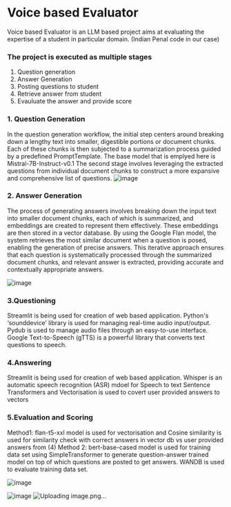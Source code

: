 # Voice based Evaluator

Voice based Evaluator is an LLM based project aims at evaluating the expertise of a student in particular domain. (Indian Penal code in our case)

### The project is executed as multiple stages 
1. Question generation
2. Answer Generation
3. Posting questions to student
4. Retrieve answer from student
5. Evauluate the answer and provide score


### 1. Question Generation
In the question generation workflow, the initial step centers around breaking down a lengthy text into smaller, digestible portions or document chunks. Each of these chunks is then subjected to a summarization process guided by a predefined PromptTemplate. The base model that is emplyed here is Mistral-7B-Instruct-v0.1
The second stage involves leveraging the extracted questions from individual document chunks to construct a more expansive and comprehensive list of questions.
![image](https://github.com/Vishwasettyn/nlp/assets/26715081/b2043127-e322-4935-ab4a-b7b2f0ffb440)

### 2. Answer Generation
The process of generating answers involves breaking down the input text into smaller document chunks, each of which is summarized, and embeddings are created to represent them effectively. These embeddings are then stored in a vector database. By using the Google Flan model, the system retrieves the most similar document when a question is posed, enabling the generation of precise answers.
This iterative approach ensures that each question is systematically processed through the summarized document chunks, and relevant answer is extracted, providing accurate and contextually appropriate answers.

![image](https://github.com/Vishwasettyn/nlp/assets/26715081/41a06a69-5192-48c2-b0a0-c9523ee0d678)

### 3.Questioning
Streamlit is being used for creation of web based application. 
Python's ‘sounddevice’ library is used for managing real-time audio input/output.
Pydub is used to manage audio files through an easy-to-use interface.
Google Text-to-Speech (gTTS) is a powerful library that converts text questions to speech.

### 4.Answering
Streamlit is being used for creation of web based application. 
Whisper is an automatic speech recognition (ASR) mdoel for Speech to text
Sentence Transformers and Vectorisation is used to covert user provided answers to vectors 

### 5.Evaluation and Scoring
Method1: flan-t5-xxl model is used for vectorisation and Cosine similarity is used for similarity  check with correct answers in vector db vs user provided answers from (4)
Method 2: bert-base-cased model is used for training data set using SimpleTransformer to generate question-answer trained model on top of which questions are posted to get answers. WANDB is used to evaluate training data set.

![image](https://github.com/Vishwasettyn/nlp/assets/26715081/e12cd620-acb4-4360-a56a-2a312ce76f18)





![image](https://github.com/Vishwasettyn/nlp/assets/26715081/1bc68c55-96a2-4dac-8d6c-b96badc5f6a5)
![Uploading image.png…]()

